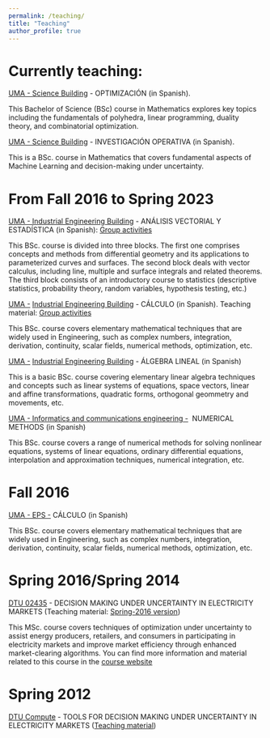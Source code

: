 ```yaml
---
permalink: /teaching/
title: "Teaching"
author_profile: true
---
```


# Currently teaching:

[UMA - Science Building](https://sara.uma.es/ht/2024/ProgramasAsignaturas_Titulacion_5003_AsigUMA_51499.pdf) - OPTIMIZACIÓN (in Spanish). 

This Bachelor of Science (BSc) course in Mathematics explores key topics including the fundamentals of polyhedra, linear programming, duality theory, and combinatorial optimization.

[UMA - Science Building](https://sara.uma.es/ht/2024/ProgramasAsignaturas_Titulacion_5003_AsigUMA_51528.pdf) - INVESTIGACIÓN OPERATIVA (in Spanish). 

This is a BSc. course in Mathematics that covers fundamental aspects of Machine Learning and decision-making under uncertainty.

# From Fall 2016 to Spring 2023 

[UMA - Industrial Engineering Building](https://oas.sci.uma.es:8443/ht/2016/ProgramasAsignaturas_Titulacion_5046_AsigUMA_52653.pdf) - ANÁLISIS VECTORIAL Y ESTADÍSTICA (in Spanish): [Group activities](https://github.com/Juanmi82mg/Material/blob/main/Sesiones_grupales.zip)

This BSc. course is divided into three blocks. The first one comprises concepts and methods from differential geometry and its applications to parameterized curves and surfaces. The second block deals with vector calculus, including line, multiple and surface integrals and related theorems. The third block consists of an introductory course to statistics (descriptive statistics, probability theory, random variables, hypothesis testing, etc.)

[UMA -](https://oas.sci.uma.es:8443/ht/2016/ProgramasAsignaturas_Titulacion_5046_AsigUMA_52648.pdf) [Industrial Engineering Building](https://oas.sci.uma.es:8443/ht/2016/ProgramasAsignaturas_Titulacion_5046_AsigUMA_52653.pdf) - CÁLCULO (in Spanish). Teaching material: [Group activities](https://github.com/Juanmi82mg/Material/blob/main/Material_Din%C3%A1mica-Maestro-Aprendiz.zip)

This BSc. course covers elementary mathematical techniques that are widely used in Engineering, such as complex numbers, integration, derivation, continuity, scalar fields, numerical methods, optimization, etc.

[UMA -](https://oas.sci.uma.es:8443/ht/2016/ProgramasAsignaturas_Titulacion_5046_AsigUMA_52648.pdf) [Industrial Engineering Building](https://oas.sci.uma.es:8443/ht/2016/ProgramasAsignaturas_Titulacion_5046_AsigUMA_52653.pdf) - ÁLGEBRA LINEAL (in Spanish)

This is a basic BSc. course covering elementary linear algebra techniques and concepts such as linear systems of equations, space vectors, linear and affine transformations, quadratic forms, orthogonal geommetry and movements, etc.

[UMA - Informatics and communications engineering -](https://oas.sci.uma.es:8443/ht/2016/ProgramasAsignaturas_Titulacion_5109_AsigUMA_52104.pdf)  NUMERICAL METHODS (in Spanish)

This BSc. course covers a range of numerical methods for solving nonlinear equations, systems of linear equations, ordinary differential equations, interpolation and approximation techniques, numerical integration, etc.

# Fall 2016

[UMA - EPS -](https://oas.sci.uma.es:8443/ht/2016/ProgramasAsignaturas_Titulacion_5046_AsigUMA_52648.pdf) CÁLCULO (in Spanish)

This BSc. course covers elementary mathematical techniques that are widely used in Engineering, such as complex numbers, integration, derivation, continuity, scalar fields, numerical methods, optimization, etc.

# Spring 2016/Spring 2014

[DTU 02435](http://www.kurser.dtu.dk/courses/02435/default.aspx?menulanguage=en-GB) - DECISION MAKING UNDER UNCERTAINTY IN ELECTRICITY MARKETS (Teaching material: [Spring-2016 version](https://sites.google.com/site/decmakem/))

This MSc. course covers techniques of optimization under uncertainty to assist energy producers, retailers, and consumers in participating in electricity markets and improve market efficiency through enhanced market-clearing algorithms. You can find more information and material related to this course in the [course website](https://sites.google.com/site/decmakem/)

# Spring 2012

[DTU Compute](http://www.kurser.dtu.dk/courses/02435/default.aspx?menulanguage=en-GB) - TOOLS FOR DECISION MAKING UNDER UNCERTAINTY IN ELECTRICITY MARKETS ([Teaching material](https://drive.google.com/uc?export=download&id=1vc_7pN-ip9JtljxnkTHQMZs9SkCEAoRY))

